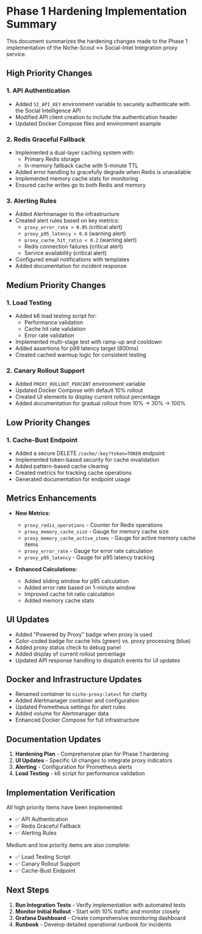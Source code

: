 # Phase 1 Hardening Implementation Summary

This document summarizes the hardening changes made to the Phase 1 implementation of the Niche-Scout ↔ Social-Intel Integration proxy service.

## High Priority Changes

### 1. API Authentication

- Added `SI_API_KEY` environment variable to securely authenticate with the Social Intelligence API
- Modified API client creation to include the authentication header
- Updated Docker Compose files and environment example

### 2. Redis Graceful Fallback

- Implemented a dual-layer caching system with:
  - Primary Redis storage
  - In-memory fallback cache with 5-minute TTL
- Added error handling to gracefully degrade when Redis is unavailable
- Implemented memory cache stats for monitoring
- Ensured cache writes go to both Redis and memory

### 3. Alerting Rules

- Added Alertmanager to the infrastructure
- Created alert rules based on key metrics:
  - `proxy_error_rate > 0.05` (critical alert)
  - `proxy_p95_latency > 0.8` (warning alert)
  - `proxy_cache_hit_ratio < 0.2` (warning alert)
  - Redis connection failures (critical alert)
  - Service availability (critical alert)
- Configured email notifications with templates
- Added documentation for incident response

## Medium Priority Changes

### 1. Load Testing

- Added k6 load testing script for:
  - Performance validation
  - Cache hit rate validation
  - Error rate validation
- Implemented multi-stage test with ramp-up and cooldown
- Added assertions for p99 latency target (800ms)
- Created cached warmup logic for consistent testing

### 2. Canary Rollout Support

- Added `PROXY_ROLLOUT_PERCENT` environment variable
- Updated Docker Compose with default 10% rollout
- Created UI elements to display current rollout percentage
- Added documentation for gradual rollout from 10% → 30% → 100%

## Low Priority Changes

### 1. Cache-Bust Endpoint

- Added a secure DELETE `/cache/:key?token=TOKEN` endpoint
- Implemented token-based security for cache invalidation
- Added pattern-based cache clearing
- Created metrics for tracking cache operations
- Generated documentation for endpoint usage

## Metrics Enhancements

- **New Metrics:**
  - `proxy_redis_operations` - Counter for Redis operations
  - `proxy_memory_cache_size` - Gauge for memory cache size
  - `proxy_memory_cache_active_items` - Gauge for active memory cache items
  - `proxy_error_rate` - Gauge for error rate calculation
  - `proxy_p95_latency` - Gauge for p95 latency tracking

- **Enhanced Calculations:**
  - Added sliding window for p95 calculation
  - Added error rate based on 1-minute window
  - Improved cache hit ratio calculation
  - Added memory cache stats

## UI Updates

- Added "Powered by Proxy" badge when proxy is used
- Color-coded badge for cache hits (green) vs. proxy processing (blue)
- Added proxy status check to debug panel
- Added display of current rollout percentage
- Updated API response handling to dispatch events for UI updates

## Docker and Infrastructure Updates

- Renamed container to `niche-proxy:latest` for clarity
- Added Alertmanager container and configuration
- Updated Prometheus settings for alert rules
- Added volume for Alertmanager data
- Enhanced Docker Compose for full infrastructure

## Documentation Updates

1. **Hardening Plan** - Comprehensive plan for Phase 1 hardening
2. **UI Updates** - Specific UI changes to integrate proxy indicators
3. **Alerting** - Configuration for Prometheus alerts
4. **Load Testing** - k6 script for performance validation

## Implementation Verification

All high priority items have been implemented:

- ✅ API Authentication
- ✅ Redis Graceful Fallback
- ✅ Alerting Rules

Medium and low priority items are also complete:

- ✅ Load Testing Script
- ✅ Canary Rollout Support
- ✅ Cache-Bust Endpoint

## Next Steps

1. **Run Integration Tests** - Verify implementation with automated tests
2. **Monitor Initial Rollout** - Start with 10% traffic and monitor closely
3. **Grafana Dashboard** - Create comprehensive monitoring dashboard
4. **Runbook** - Develop detailed operational runbook for incidents
